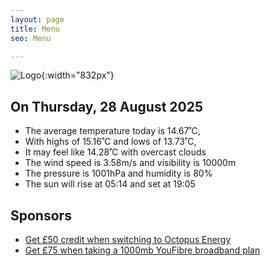 ```yaml
---
layout: page
title: Menu
seo: Menu

---
```


![Logo](/images/logo.jpg){:width="832px"}

<!-- weather_marker starts -->
## On Thursday, 28 August 2025

- The average temperature today is 14.67˚C,
- With highs of 15.16˚C and lows of 13.73˚C,
- It may feel like 14.28˚C with overcast clouds
- The wind speed is 3.58m/s and visibility is 10000m
- The pressure is 1001hPa and humidity is 80%
- The sun will rise at 05:14 and set at 19:05

<!-- weather_marker ends -->

## Sponsors

- [Get £50 credit when switching to Octopus Energy](https://bit.ly/3oD1nnS)
- [Get £75 when taking a 1000mb YouFibre broadband plan](https://aklam.io/91zWhU?)
